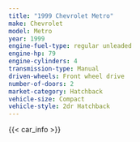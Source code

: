 ```yaml
---
title: "1999 Chevrolet Metro"
make: Chevrolet
model: Metro
year: 1999
engine-fuel-type: regular unleaded
engine-hp: 79
engine-cylinders: 4
transmission-type: Manual
driven-wheels: Front wheel drive
number-of-doors: 2
market-category: Hatchback
vehicle-size: Compact
vehicle-style: 2dr Hatchback
---
```


{{< car_info >}}
